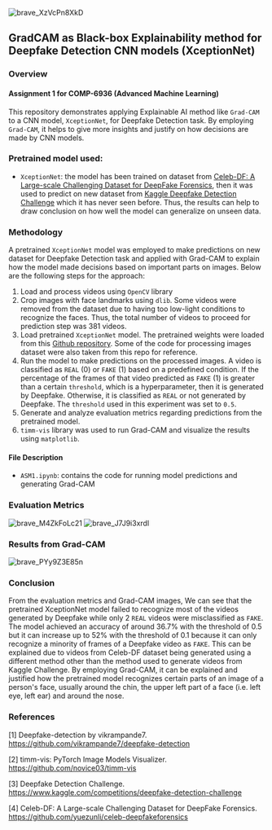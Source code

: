 ![brave_XzVcPn8XkD](https://github.com/user-attachments/assets/4601c083-9a88-475d-b6e9-1b8e25ddf376)

## GradCAM as Black-box Explainability method for Deepfake Detection CNN models (XceptionNet)
### Overview
#### Assignment 1 for COMP-6936 (Advanced Machine Learning)
This repository demonstrates applying Explainable AI method like `Grad-CAM` to a CNN model, `XceptionNet`, for Deepfake Detection task. By employing `Grad-CAM`, it helps to give more insights and justify on how decisions are made by CNN models.

### Pretrained model used:
- `XceptionNet`: the model has been trained on dataset from [Celeb-DF: A Large-scale Challenging Dataset for DeepFake Forensics](https://github.com/yuezunli/celeb-deepfakeforensics), then it was used to predict on new dataset from [Kaggle Deepfake Detection Challenge](https://www.kaggle.com/competitions/deepfake-detection-challenge/data) which it has never seen before. Thus, the results can help to draw conclusion on how well the model can generalize on unseen data.

### Methodology
A pretrained `XceptionNet` model was employed to make predictions on new dataset for Deepfake Detection task and applied with Grad-CAM to explain how the model made decisions based on important parts on images. Below are the following steps for the approach:
1. Load and process videos using `OpenCV` library
2. Crop images with face landmarks using `dlib`. Some videos were removed from the dataset due to having too low-light conditions to recognize the faces. Thus, the total number of videos to proceed for prediction step was 381 videos.
3. Load pretrained `XceptionNet` model. The pretrained weights were loaded from this [Github repository](https://github.com/vikrampande7/deepfake-detection). Some of the code for processing images dataset were also taken from this repo for reference.
4. Run the model to make predictions on the processed images. A video is classified as `REAL` (0) or `FAKE` (1) based on a predefined condition. If the percentage of the frames of that video predicted as `FAKE` (1) is greater than a certain `threshold`, which is a hyperparameter, then it is generated by Deepfake. Otherwise, it is classified as `REAL` or not generated by Deepfake. The `threshold` used in this experiment was set to `0.5`.
5. Generate and analyze evaluation metrics regarding predictions from the pretrained model.
6. `timm-vis` library was used to run Grad-CAM and visualize the results using `matplotlib`.
#### File Description
- `ASM1.ipynb`: contains the code for running model predictions and generating Grad-CAM
### Evaluation Metrics
![brave_M4ZkFoLc21](https://github.com/user-attachments/assets/13df1dae-9fcc-4e2d-bcf0-76881b12ccbf)
![brave_J7J9i3xrdl](https://github.com/user-attachments/assets/cd7eaf08-1552-4ed2-8e7a-ace91cde7287)

### Results from Grad-CAM
![brave_PYy9Z3E85n](https://github.com/user-attachments/assets/6569a453-7022-4e83-9f97-7df3c53ac753)

### Conclusion
From the evaluation metrics and Grad-CAM images, We can see that the pretrained XceptionNet model failed to recognize most of the videos generated by Deepfake while only 2 `REAL` videos were misclassified as `FAKE`. The model achieved an accuracy of around 36.7% with the threshold of 0.5 but it can increase up to 52% with the threshold of 0.1 because it can only recognize a minority of frames of a Deepfake video as `FAKE`. This can be explained due to videos from Celeb-DF dataset being generated using a different method other than the method used to generate videos from Kaggle Challenge. By employing Grad-CAM, it can be explained and justified how the pretrained model recognizes certain parts of an image of a person's face, usually around the chin, the upper left part of a face (i.e. left eye, left ear) and around the nose.
### References
[1] Deepfake-detection by vikrampande7. https://github.com/vikrampande7/deepfake-detection

[2] timm-vis: PyTorch Image Models Visualizer. https://github.com/novice03/timm-vis

[3] Deepfake Detection Challenge. https://www.kaggle.com/competitions/deepfake-detection-challenge

[4] Celeb-DF: A Large-scale Challenging Dataset for DeepFake Forensics. https://github.com/yuezunli/celeb-deepfakeforensics
